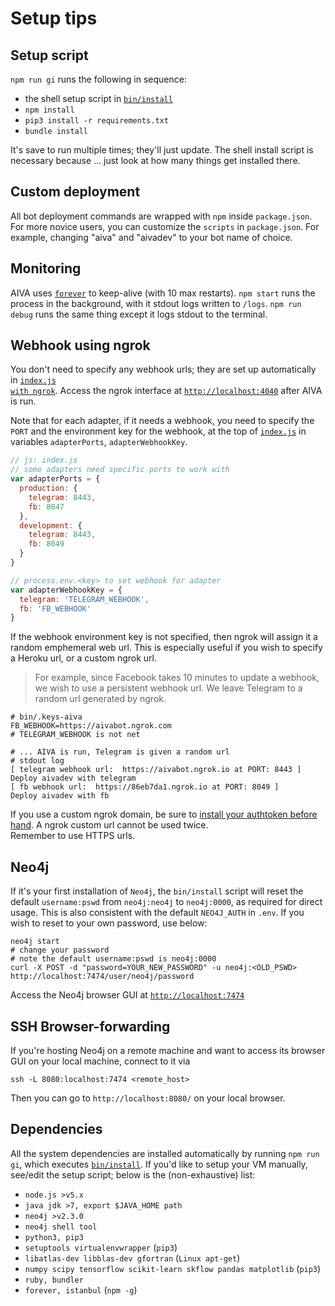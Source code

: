 # <a name="setup-tips"></a>Setup tips

## Setup script

`npm run gi` runs the following in sequence:

- the shell setup script in <a href="https://github.com/kengz/aiva/tree/aiva-v3/bin/install" target="_blank"><code>bin/install</code></a>
- `npm install`
- `pip3 install -r requirements.txt`
- `bundle install`

It's save to run multiple times; they'll just update. The shell install script is necessary because ... just look at how many things get installed there.

## Custom deployment

All bot deployment commands are wrapped with `npm` inside `package.json`. For more novice users, you can customize the `scripts` in `package.json`. For example, changing "aiva" and "aivadev" to your bot name of choice.

## Monitoring

AIVA uses [`forever`](https://github.com/foreverjs/forever) to keep-alive (with 10 max restarts). `npm start` runs the process in the background, with it stdout logs written to `/logs`. `npm run debug` runs the same thing except it logs stdout to the terminal.

## <a name="ngrok"></a>Webhook using ngrok

You don't need to specify any webhook urls; they are set up automatically in <a href="https://github.com/kengz/aiva/blob/aiva-v3/index.js#L86" target="_blank"><code>index.js with ngrok</code></a>. Access the ngrok interface at [`http://localhost:4040`](http://localhost:4040) after AIVA is run.

Note that for each adapter, if it needs a webhook, you need to specify the `PORT` and the environment key for the webhook, at the top of <a href="https://github.com/kengz/aiva/blob/aiva-v3/index.js" target="_blank"><code>index.js</code></a> in variables `adapterPorts`, `adapterWebhookKey`.

```javascript
// js: index.js
// some adapters need specific ports to work with
var adapterPorts = {
  production: {
    telegram: 8443,
    fb: 8047
  },
  development: {
    telegram: 8443,
    fb: 8049
  }
}

// process.env.<key> to set webhook for adapter
var adapterWebhookKey = {
  telegram: 'TELEGRAM_WEBHOOK',
  fb: 'FB_WEBHOOK'
}
```

If the webhook environment key is not specified, then ngrok will assign it a random emphemeral web url. This is especially useful if you wish to specify a Heroku url, or a custom ngrok url. 


>For example, since Facebook takes 10 minutes to update a webhook, we wish to use a persistent webhook url. We leave Telegram to a random url generated by ngrok.

```shell
# bin/.keys-aiva
FB_WEBHOOK=https://aivabot.ngrok.com
# TELEGRAM_WEBHOOK is not net

# ... AIVA is run, Telegram is given a random url
# stdout log
[ telegram webhook url:  https://aivabot.ngrok.io at PORT: 8443 ]
Deploy aivadev with telegram
[ fb webhook url:  https://86eb7da1.ngrok.io at PORT: 8049 ]
Deploy aivadev with fb
```

<aside class="notice">
If you use a custom ngrok domain, be sure to <a href="https://ngrok.com/docs#authtoken" target="_blank">install your authtoken before hand</a>. A ngrok custom url cannot be used twice.
</aside>

<aside class="notice">
Remember to use HTTPS urls.
</aside>


## Neo4j
If it's your first installation of `Neo4j`, the `bin/install` script will reset the default `username:pswd` from `neo4j:neo4j` to `neo4j:0000`, as required for direct usage. This is also consistent with the default `NEO4J_AUTH` in `.env`. If you wish to reset to your own password, use below:

```shell
neo4j start
# change your password
# note the default username:pswd is neo4j:0000
curl -X POST -d "password=YOUR_NEW_PASSWORD" -u neo4j:<OLD_PSWD> http://localhost:7474/user/neo4j/password
```

Access the Neo4j browser GUI at [`http://localhost:7474`](http://localhost:7474)

## SSH Browser-forwarding

If you're hosting Neo4j on a remote machine and want to access its browser GUI on your local machine, connect to it via 

```shell
ssh -L 8080:localhost:7474 <remote_host>
```

Then you can go to `http://localhost:8080/` on your local browser.


## <a name="dependencies"></a>Dependencies

All the system dependencies are installed automatically by running `npm run gi`, which executes <a href="https://github.com/kengz/aiva/tree/aiva-v3/bin/install" target="_blank"><code>bin/install</code></a>. If you'd like to setup your VM manually, see/edit the setup script; below is the (non-exhaustive) list:

- `node.js >v5.x`
- `java jdk >7, export $JAVA_HOME path`
- `neo4j >v2.3.0`
- `neo4j shell tool`
- `python3, pip3`
- `setuptools virtualenvwrapper` (`pip3`)
- `libatlas-dev libblas-dev gfortran` (`Linux apt-get`)
- `numpy scipy tensorflow scikit-learn skflow pandas matplotlib` (`pip3`)
- `ruby, bundler`
- `forever, istanbul` (`npm -g`)

